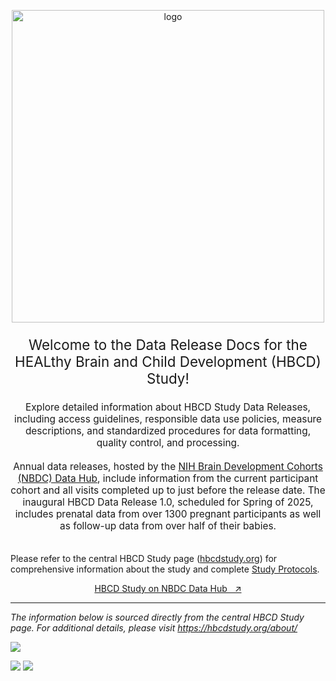 <p align="center">
<img src="images/logo_HBCD_final.png" alt="logo" width="500">
</p>

<p style="text-align: center; font-size: 1.6em">Welcome to the Data Release Docs for the HEALthy Brain and Child Development (HBCD) Study!</p>

<p style="text-align: center; font-size: 1.1em">Explore detailed information about HBCD Study Data Releases, including access guidelines, responsible data use policies, measure descriptions, and standardized procedures for data formatting, quality control, and processing.

<br>
<br>
Annual data releases, hosted by the <a href="https://nbdc-splash-beta.lassoinformatics.com/hbcd-study">NIH Brain Development Cohorts (NBDC) Data Hub</a>, include information from the current participant cohort and all visits completed up to just before the release date. The inaugural HBCD Data Release 1.0, scheduled for Spring of 2025, includes prenatal data from over 1300 pregnant participants as well as follow-up data from over half of their babies.

<br>
<br>

Please refer to the central HBCD Study page (<a href="https://hbcdstudy.org/">hbcdstudy.org</a>) for comprehensive information about the study and complete <a href="https://hbcdstudy.org/study-protocols/">Study Protocols</a>.</p> 

<p style="text-align: center;">
  <a class="button-link" href="https://nbdc-splash-beta.lassoinformatics.com/hbcd-study">HBCD Study on NBDC Data Hub &nbsp; ↗️</a>
</p>


--------------

<i>The information below is sourced directly from the central HBCD Study page. For additional details, please visit <a href="https://hbcdstudy.org/about/">https://hbcdstudy.org/about/</a></i>


![](images/about-header-hbcd-text.png)

[![](images/who-we-are-hbcd-text.png)](https://hbcdstudy.org/federal-partners/)
![](images/who-we-are-map-hbcd.png)
